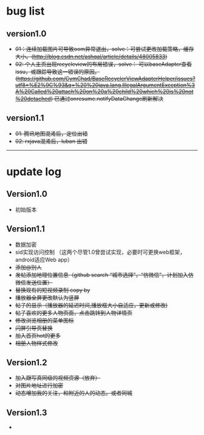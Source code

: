 # bug list

## version1.0

- ~~01：连续加载图片可导致oom异常退出，solve：可尝试更改加载策略，缓存大小。(http://blog.csdn.net/ashqal/article/details/48005833)~~
- ~~02: 个人主页出现recycleview的布局错误，solve： 可以baseAdapter查看issu，或跟踪导致这一错误的原因。(https://github.com/CymChad/BaseRecyclerViewAdapterHelper/issues?utf8=%E2%9C%93&q=%20%20java.lang.IllegalArgumentException%3A%20Called%20attach%20on%20a%20child%20which%20is%20not%20detached)  已通过onresume.notifyDataChange刷新解决~~


## version1.1
- ~~01: 腾讯地图混淆后，定位出错~~
- ~~02: rxjava混淆后，luban 出错~~

--------------------

# update log


## Version1.0
- 初始版本 


## Version1.1
- 数据加密
- sid实现访问控制 （这两个尽管1.0曾尝试实现，必要时可更换web框架，android适应Web app）
- ~~添加@别人~~
- ~~发帖添加地理位置信息（github search “城市选择”，“仿微信”，计划加入仿微信发送位置）~~
- ~~替换现有的短视频录制 copy by~~
- ~~播放器全屏更改默认为竖屏~~
- ~~帖子的显示（播放器的延迟时间,播放框大小自适应，更新或修改)~~
- ~~帖子喜欢的更多人物页面，点击跳转到人物详情页~~
- ~~修改浏览相册的菜单图标~~
- ~~闪屏引导页替换~~
- ~~加入首页hot的更多~~
- ~~相册人物样式修改~~

## Version1.2
- ~~加入跟写真同级的视频资源（放弃）~~
- ~~对图片地址进行加密~~
- ~~动态增加我的关注，和附近的人的动态。或者同城~~

## Version1.3
- 

